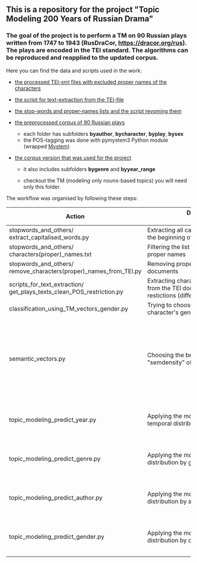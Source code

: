 ## This is a repository for the project "Topic Modeling 200 Years of Russian Drama"

### The goal of the project is to perform a TM on 90 Russian plays written from 1747 to 1943 (RusDraCor, https://dracor.org/rus). The plays are encoded in the TEI standard. The algorithms can be reproduced and reapplied to the updated corpus.

Here you can find the data and scripts used in the work:

* [the processed TEI-xml files with excluded proper names of the characters](https://github.com/IraPS/rusdracor_topic_modeling/tree/master/tei_without_proper_names)

* [the script for text-extraction from the TEI-file](https://github.com/IraPS/rusdracor_topic_modeling/tree/master/scripts_for_text_extraction)

* [the stop-words and proper-names lists and the script revoming them](https://github.com/IraPS/rusdracor_topic_modeling/tree/master/stopwords_and_others)

* [the preprocessed corpus of 90 Russian plays](https://github.com/IraPS/rusdracor_topic_modeling/tree/master/corpora)

   - each folder has subfolders **byauthor**, **bycharacter**, **byplay**, **bysex**
   - the POS-tagging was done with pymystem3 Python module (wrapped [Mystem](https://tech.yandex.ru/mystem/))

* [the corpus version that was used for the project](https://github.com/IraPS/rusdracor_topic_modeling/tree/master/corpora/speech_corpus_no_prop_char_names_ONLY_NOUNS)
   - it also includes subfolders **bygenre** and **byyear_range**

   - checkout the TM (modeling only nouns-based topics) you will need only this folder.

The workflow was organised by following these steps:

| Action          | Description &nbsp;&nbsp;&nbsp;&nbsp;&nbsp;&nbsp;&nbsp;&nbsp;&nbsp;&nbsp;&nbsp;&nbsp;&nbsp;&nbsp;&nbsp;&nbsp;&nbsp;&nbsp;&nbsp;&nbsp;&nbsp;&nbsp;&nbsp;&nbsp;&nbsp;&nbsp;&nbsp;&nbsp;&nbsp;&nbsp;&nbsp;&nbsp;&nbsp;&nbsp;&nbsp;&nbsp;&nbsp;&nbsp;&nbsp;&nbsp;&nbsp;&nbsp;&nbsp;&nbsp;&nbsp;&nbsp;&nbsp;&nbsp;&nbsp;&nbsp;&nbsp;&nbsp;&nbsp;&nbsp;&nbsp;&nbsp;&nbsp;&nbsp;&nbsp;&nbsp;&nbsp;&nbsp;&nbsp;&nbsp;&nbsp;&nbsp;&nbsp;&nbsp;&nbsp;&nbsp;&nbsp;| Dependencies   |
| ------------- |-------------| ------------- |
| stopwords_and_others/<br>extract_capitalised_words.py     | Extracting all capitalised words not in the beginning of a sentence | os, re, nltk   |
| stopwords_and_others/<br>characters(proper)\_names.txt    | Filtering the list to keep only character's proper names      |    |
| stopwords_and_others/<br>remove_characters(proper)\_names_from_TEI.py | Removing proper names from the TEI documents     | os, re   |
| scripts_for_text_extraction/<br>get_plays_texts_clean_POS_restriction.py | Extracting characters' speech-texts from the TEI documents with POS restictions (different options available)| os, re, codecs, glob, lxml, pymystem3 |
| classification_using_TM_vectors_gender.py | Trying to choose the best model with a character's gender classificaton task | sklearn |
| semantic_vectors.py | Choosing the best model by calculating "semdensity" of topics | sklearn, numpy, glob, re, matplotlib, wordcloud, random, gensim, logging, pymystem3, [pre-downloaded vectors' model](http://rusvectores.org/ru/models/) |
| topic_modeling_predict_year.py | Applying the model to spot topics' temporal distribution | sklearn, numpy, glob, re, matplotlib, wordcloud, random |
| topic_modeling_predict_genre.py | Applying the model to spot topics' distribution by genre | sklearn, numpy, glob, re, matplotlib, wordcloud, random |
| topic_modeling_predict_author.py | Applying the model to spot topics' distribution by author | sklearn, numpy, glob, re, matplotlib, wordcloud, random |
| topic_modeling_predict_gender.py | Applying the model to spot topics' distribution by character's gender | sklearn, numpy, glob, re, matplotlib, wordcloud, random |

 
